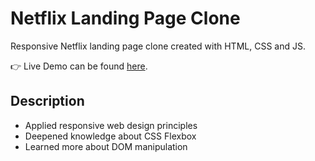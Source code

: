 # Netflix Landing Page Clone

Responsive Netflix landing page clone created with HTML, CSS and JS.

👉 Live Demo can be found [here](https://cceloso.github.io/netflix/).

## Description

- Applied responsive web design principles
- Deepened knowledge about CSS Flexbox
- Learned more about DOM manipulation
